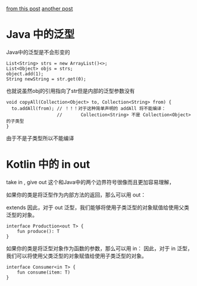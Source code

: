[from this post](https://blog.csdn.net/wanliguodu/article/details/80260224)
[another post](https://www.jianshu.com/p/c5ef8b30d768)
# Java 中的泛型
Java中的泛型是不会形变的 
````
List<String> strs = new ArrayList()<>;
List<Object> objs = strs;
object.add(1);
String newString = str.get(0);
````

也就说虽然obj的引用指向了str但是内部的泛型参数没有

````
void copyAll(Collection<Object> to, Collection<String> from) {
  to.addAll(from); // ！！！对于这种简单声明的 addAll 将不能编译：
                   //       Collection<String> 不是 Collection<Object> 的子类型
}
````

由于不是子类型所以不能编译
# Kotlin 中的 in out

take in , give out
这个和Java中的两个边界符号很像而且更加容易理解， 

如果你的类是将泛型作为内部方法的返回，那么可以用 out：

extends
因此，对于 out 泛型，我们能够将使用子类泛型的对象赋值给使用父类泛型的对象。

````
interface Production<out T> {
    fun produce(): T
}
````

如果你的类是将泛型对象作为函数的参数，那么可以用 in：
因此，对于 in 泛型，我们可以将使用父类泛型的对象赋值给使用子类泛型的对象。

````
interface Consumer<in T> {
    fun consume(item: T)
}
````